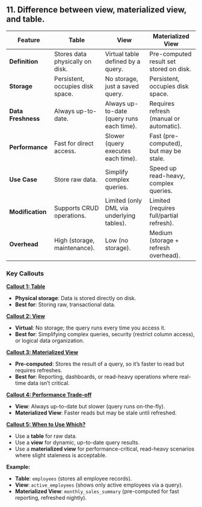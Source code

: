 ## 11. Difference between **view**, **materialized view**, and **table**.

| Feature                | **Table**                          | **View**                          | **Materialized View**               |
|------------------------|------------------------------------|-----------------------------------|-------------------------------------|
| **Definition**         | Stores data physically on disk.    | Virtual table defined by a query. | Pre-computed result set stored on disk. |
| **Storage**            | Persistent, occupies disk space.   | No storage, just a saved query.  | Persistent, occupies disk space.    |
| **Data Freshness**     | Always up-to-date.                 | Always up-to-date (query runs each time). | Requires refresh (manual or automatic). |
| **Performance**        | Fast for direct access.            | Slower (query executes each time). | Fast (pre-computed), but may be stale. |
| **Use Case**           | Store raw data.                    | Simplify complex queries.         | Speed up read-heavy, complex queries. |
| **Modification**       | Supports CRUD operations.          | Limited (only DML via underlying tables). | Limited (requires full/partial refresh). |
| **Overhead**           | High (storage, maintenance).       | Low (no storage).                 | Medium (storage + refresh overhead). |

### **Key Callouts**

<ins>**Callout 1: Table**</ins>
- **Physical storage**: Data is stored directly on disk.
- **Best for**: Storing raw, transactional data.

<ins>**Callout 2: View**</ins>
- **Virtual**: No storage; the query runs every time you access it.
- **Best for**: Simplifying complex queries, security (restrict column access), or logical data organization.

<ins>**Callout 3: Materialized View**</ins>
- **Pre-computed**: Stores the result of a query, so it’s faster to read but requires refreshes.
- **Best for**: Reporting, dashboards, or read-heavy operations where real-time data isn’t critical.

<ins>**Callout 4: Performance Trade-off**</ins>
- **View**: Always up-to-date but slower (query runs on-the-fly).
- **Materialized View**: Faster reads but may be stale until refreshed.

<ins>**Callout 5: When to Use Which?**</ins>
- Use a **table** for raw data.
- Use a **view** for dynamic, up-to-date query results.
- Use a **materialized view** for performance-critical, read-heavy scenarios where slight staleness is acceptable.

**Example:**
- **Table**: `employees` (stores all employee records).
- **View**: `active_employees` (shows only active employees via a query).
- **Materialized View**: `monthly_sales_summary` (pre-computed for fast reporting, refreshed nightly).
